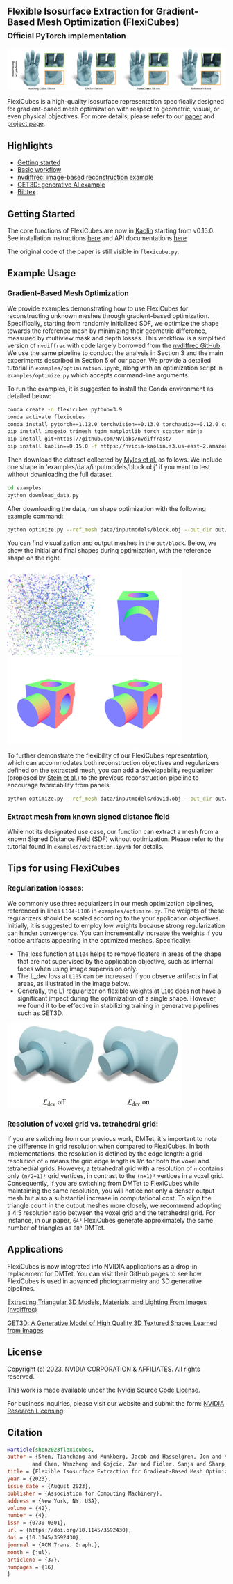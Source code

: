 ## Flexible Isosurface Extraction for Gradient-Based Mesh Optimization (FlexiCubes)<br><sub>Official PyTorch implementation </sub>

![Teaser image](<images/teaser_top.png>)

FlexiCubes is a high-quality isosurface representation specifically designed for gradient-based mesh optimization with respect to geometric, visual, or even physical objectives. For more details, please refer to our [paper](https://arxiv.org/abs/2308.05371) and [project page](https://research.nvidia.com/labs/toronto-ai/flexicubes/).

## Highlights
* [Getting started](https://github.com/nv-tlabs/FlexiCubes#getting-started)
* [Basic workflow](https://github.com/nv-tlabs/FlexiCubes#example-usage)
* [nvdiffrec: image-based reconstruction example](https://github.com/NVlabs/nvdiffrec#news)
* [GET3D: generative AI example](https://github.com/nv-tlabs/GET3D#employing-flexicubes)
* [Bibtex](https://github.com/nv-tlabs/FlexiCubes#citation)

## Getting Started

The core functions of FlexiCubes are now in [Kaolin](https://github.com/NVIDIAGameWorks/kaolin/) starting from v0.15.0. See installation instructions [here](https://kaolin.readthedocs.io/en/latest/notes/installation.html) and API documentations [here](https://kaolin.readthedocs.io/en/latest/modules/kaolin.non_commercial.html#kaolin.non_commercial.FlexiCubes)

The original code of the paper is still visible in `flexicube.py`.

## Example Usage

### Gradient-Based Mesh Optimization
We provide examples demonstrating how to use FlexiCubes for reconstructing unknown meshes through gradient-based optimization. Specifically, starting from randomly initialized SDF, we optimize the shape towards the reference mesh by minimizing their geometric difference, measured by multiview mask and depth losses. This workflow is a simplified version of `nvdiffrec` with code largely borrowed from the [nvdiffrec GitHub](https://github.com/NVlabs/nvdiffrec). We use the same pipeline to conduct the analysis in Section 3 and the main experiments described in Section 5 of our paper. We provide a detailed tutorial in `examples/optimization.ipynb`, along with an optimization script in `examples/optimize.py` which accepts command-line arguments.


To run the examples, it is suggested to install the Conda environment as detailed below:
```sh
conda create -n flexicubes python=3.9
conda activate flexicubes
conda install pytorch==1.12.0 torchvision==0.13.0 torchaudio==0.12.0 cudatoolkit=11.3 -c pytorch
pip install imageio trimesh tqdm matplotlib torch_scatter ninja
pip install git+https://github.com/NVlabs/nvdiffrast/
pip install kaolin==0.15.0 -f https://nvidia-kaolin.s3.us-east-2.amazonaws.com/torch-1.12.0_cu113.html
```

Then download the dataset collected by [Myles et al.](https://vcg.isti.cnr.it/Publications/2014/MPZ14/) as follows. We include one shape in 'examples/data/inputmodels/block.obj' if you want to test without downloading the full dataset.

```sh
cd examples
python download_data.py
```

After downloading the data, run shape optimization with the following example command:
```sh
python optimize.py --ref_mesh data/inputmodels/block.obj --out_dir out/block
```
You can find visualization and output meshes in the `out/block`. Below, we show the initial and final shapes during optimization, with the reference shape on the right.

<img src="images/block_init.png" alt="block_init" width="80%" height="80%">

<img src="images/block_final.png" alt="block_final" width="80%" height="80%">


To further demonstrate the flexibility of our FlexiCubes representation, which can accommodates both reconstruction objectives and regularizers defined on the extracted mesh, you can add a developability regularizer (proposed by [Stein et al.](https://www.cs.cmu.edu/~kmcrane/Projects/DiscreteDevelopable/)) to the previous reconstruction pipeline to encourage fabricability from panels:
```sh
python optimize.py --ref_mesh data/inputmodels/david.obj --out_dir out/david_dev --develop_reg True  --iter=1250
```

### Extract mesh from known signed distance field
While not its designated use case, our function can extract a mesh from a known Signed Distance Field (SDF) without optimization. Please refer to the tutorial found in `examples/extraction.ipynb` for details.

## Tips for using FlexiCubes
### Regularization losses: 
We commonly use three regularizers in our mesh optimization pipelines, referenced in lines `L104-L106` in `examples/optimize.py`. The weights of these regularizers should be scaled according to the your application objectives. Initially, it is suggested to employ low weights because strong regularization can hinder convergence. You can incrementally increase the weights if you notice artifacts appearing in the optimized meshes. Specifically:

* The loss function at `L104` helps to remove floaters in areas of the shape that are not supervised by the application objective, such as internal faces when using image supervision only.
* The L_dev loss at `L105` can be increased if you observe artifacts in flat areas, as illustrated in the image below.
* Generally, the L1 regularizer on flexible weights at `L106` does not have a significant impact during the optimization of a single shape. However, we found it to be effective in stabilizing training in generative pipelines such as GET3D.
<img src="images/ablate_L_dev.jpg" alt="Ablating L_dev" width="80%" height="80%">

### Resolution of voxel grid vs. tetrahedral grid:
If you are switching from our previous work, DMTet, it's important to note the difference in grid resolution when compared to FlexiCubes. In both implementations, the resolution is defined by the edge length: a grid resolution of `n` means the grid edge length is 1/n for both the voxel and tetrahedral grids. However, a tetrahedral grid with a resolution of `n` contains only `(n/2+1)³` grid vertices, in contrast to the `(n+1)³` vertices in a voxel grid. Consequently, if you are switching from DMTet to FlexiCubes while maintaining the same resolution, you will notice not only a denser output mesh but also a substantial increase in computational cost. To align the triangle count in the output meshes more closely, we recommend adopting a 4:5 resolution ratio between the voxel grid and the tetrahedral grid. For instance, in our paper, `64³` FlexiCubes generate approximately the same number of triangles as `80³` DMTet.

## Applications
FlexiCubes is now integrated into NVIDIA applications as a drop-in replacement for DMTet. You can visit their GitHub pages to see how FlexiCubes is used in advanced photogrammetry and 3D generative pipelines.

[Extracting Triangular 3D Models, Materials, and Lighting From Images (nvdiffrec)](https://github.com/NVlabs/nvdiffrec#news)

[GET3D: A Generative Model of High Quality 3D Textured Shapes Learned from Images](https://github.com/nv-tlabs/GET3D#employing-flexicubes)



## License
Copyright (c) 2023, NVIDIA CORPORATION & AFFILIATES. All rights reserved.

This work is made available under the [Nvidia Source Code License](LICENSE.txt).

For business inquiries, please visit our website and submit the form: [NVIDIA Research Licensing](https://www.nvidia.com/en-us/research/inquiries/).

## Citation
```bibtex
@article{shen2023flexicubes,
author = {Shen, Tianchang and Munkberg, Jacob and Hasselgren, Jon and Yin, Kangxue and Wang, Zian 
        and Chen, Wenzheng and Gojcic, Zan and Fidler, Sanja and Sharp, Nicholas and Gao, Jun},
title = {Flexible Isosurface Extraction for Gradient-Based Mesh Optimization},
year = {2023},
issue_date = {August 2023},
publisher = {Association for Computing Machinery},
address = {New York, NY, USA},
volume = {42},
number = {4},
issn = {0730-0301},
url = {https://doi.org/10.1145/3592430},
doi = {10.1145/3592430},
journal = {ACM Trans. Graph.},
month = {jul},
articleno = {37},
numpages = {16}
}
```
